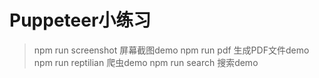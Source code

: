 # Puppeteer小练习
> npm run screenshot  屏幕截图demo
> npm run pdf  生成PDF文件demo
> npm run reptilian  爬虫demo
> npm run search  搜索demo
